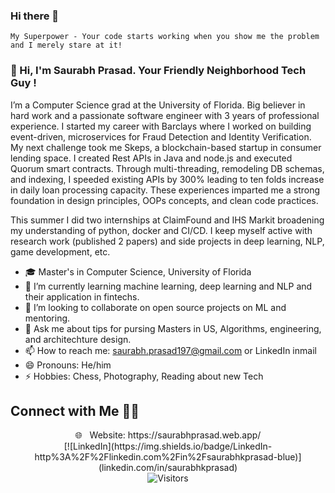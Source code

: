 ### Hi there 👋
<!---
![](https://github.com/Dineshkarthik/Dineshkarthik/blob/master/assets/cover.jpg)
-->
`My Superpower - Your code starts working when you show me the problem and I merely stare at it!`

### 👋 Hi, I'm Saurabh Prasad. Your Friendly Neighborhood Tech Guy !

I’m a Computer Science grad at the University of Florida. Big believer in hard work and a passionate software engineer with 3 years of professional experience. I started my career with Barclays where I worked on building event-driven, microservices for Fraud Detection and Identity Verification. My next challenge took me Skeps, a blockchain-based startup in consumer lending space. I created Rest APIs in Java and node.js and executed Quorum smart contracts. Through multi-threading, remodeling DB schemas, and indexing, I speeded existing APIs by 300% leading to ten folds increase in daily loan processing capacity. These experiences imparted me a strong foundation in design principles, OOPs concepts, and clean code practices. 

This summer I did two internships at ClaimFound and IHS Markit broadening my understanding of python, docker and CI/CD. I keep myself active with research work (published 2 papers) and side projects in deep learning, NLP, game development, etc.
 
- 🎓 Master's in Computer Science, University of Florida
- 🔭 I’m currently learning machine learning, deep learning and NLP and their application in fintechs. 
- 👯 I’m looking to collaborate on open source projects on ML and mentoring.
- 💬 Ask me about tips for pursing Masters in US, Algorithms, engineering, and architechture design. 
- 📫 How to reach me: [saurabh.prasad197@gmail.com](mailto:saurabh.prasad197@gmail.com) or LinkedIn inmail
- 😄 Pronouns: He/him
- ⚡ Hobbies: Chess, Photography, Reading about new Tech

## Connect with Me 🤝🏻

<p align="center">
🌐 &nbsp; Website: https://saurabhprasad.web.app/
<br>
[![LinkedIn](https://img.shields.io/badge/LinkedIn-http%3A%2F%2Flinkedin.com%2Fin%2Fsaurabhkprasad-blue)](linkedin.com/in/saurabhkprasad)
<br>
<img alt="Visitors" src="https://visitor-badge.laobi.icu/badge?page_id=saurabh1907">
</p>

